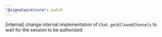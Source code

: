 ```yaml
---
'@signalwire/core': patch
---
```


[internal] change internal implementation of `Chat.getAllowedChannels` to wait for the session to be authorized
